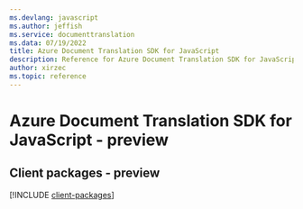 ```yaml
---
ms.devlang: javascript
ms.author: jeffish
ms.service: documenttranslation
ms.data: 07/19/2022
title: Azure Document Translation SDK for JavaScript
description: Reference for Azure Document Translation SDK for JavaScript
author: xirzec
ms.topic: reference
---
```

# Azure Document Translation SDK for JavaScript - preview

## Client packages - preview
[!INCLUDE [client-packages](document-translation-client-index.md)]
